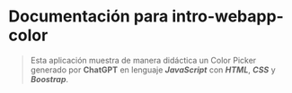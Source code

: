 # Documentación para intro-webapp-color
> Esta aplicación muestra de manera didáctica un Color Picker generado por **ChatGPT** en lenguaje ***JavaScript*** con ***HTML***, ***CSS*** y ***Boostrap***.
